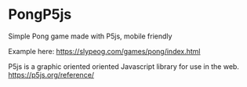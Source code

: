 # PongP5js
Simple Pong game made with P5js, mobile friendly

Example here: https://slypeog.com/games/pong/index.html

P5js is a graphic oriented oriented Javascript library for use in the web.
https://p5js.org/reference/
